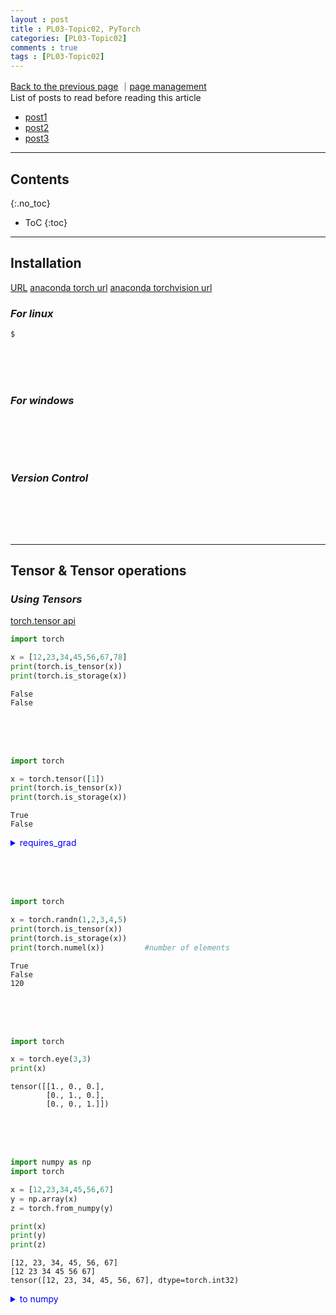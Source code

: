 ```yaml
---
layout : post
title : PL03-Topic02, PyTorch
categories: [PL03-Topic02]
comments : true
tags : [PL03-Topic02]
---
```

[Back to the previous page](https://userdyk-github.github.io/pl03/PL03-Libraries.html) ｜<a href="https://github.com/userdyk-github/userdyk-github.github.io/blob/master/_posts/PL03/PL03-Topic02/2019-08-13-PL03-Topic02-PyTorch.md" target="_blank">page management</a> <br>
List of posts to read before reading this article
- <a href='https://userdyk-github.github.io/'>post1</a>
- <a href='https://userdyk-github.github.io/'>post2</a>
- <a href='https://userdyk-github.github.io/'>post3</a>

---

## Contents
{:.no_toc}

* ToC
{:toc}

<hr class="division1">

## **Installation**
<a href="https://pytorch.org/get-started/locally/" target="_blank">URL</a>
<a href="https://anaconda.org/pytorch/pytorch">anaconda torch url</a>
<a href="https://anaconda.org/pytorch/torchvision">anaconda torchvision url</a>

### ***For linux***
```bash
$ 
```
<br><br><br>

### ***For windows***
```dos

```
<br><br><br>

### ***Version Control***
```python

```
<br><br><br>


<hr class="division2">

## **Tensor & Tensor operations**

### ***Using Tensors***
<a href="https://pytorch.org/docs/stable/tensors.html" target="_blank">torch.tensor api</a><br>
```python
import torch

x = [12,23,34,45,56,67,78]
print(torch.is_tensor(x))
print(torch.is_storage(x))
```
```
False
False
```
<br><br><br>
```python
import torch

x = torch.tensor([1])
print(torch.is_tensor(x))
print(torch.is_storage(x))
```
```
True
False
```
<details markdown="1">
<summary class='jb-small' style="color:blue">requires_grad</summary>
<hr class='division3'>
```python
import torch

x = torch.tensor([1])
print(x.requires_grad)
```
```
False
```
<br><br><br>
```python
import torch

x = torch.tensor([1], dtype=torch.float, requires_grad=True)
print(x.requires_grad)

print(x.detach().requires_grad)  # not in-place
print(x.requires_grad)

print(x.detach_().requires_grad) # in-place
print(x.requires_grad)
```
```
True

False
True

False
False
```
<hr class='division3'>
</details>

<br><br><br>
```python
import torch

x = torch.randn(1,2,3,4,5)
print(torch.is_tensor(x))
print(torch.is_storage(x))
print(torch.numel(x))         #number of elements
```
```
True
False
120
```
<br><br><br>
```python
import torch

x = torch.eye(3,3)
print(x)
```
```
tensor([[1., 0., 0.],
        [0., 1., 0.],
        [0., 0., 1.]])
```
<br><br><br>
```python
import numpy as np
import torch

x = [12,23,34,45,56,67]
y = np.array(x)
z = torch.from_numpy(y)

print(x)
print(y)
print(z)
```
```
[12, 23, 34, 45, 56, 67]
[12 23 34 45 56 67]
tensor([12, 23, 34, 45, 56, 67], dtype=torch.int32)
```
<details markdown="1">
<summary class='jb-small' style="color:blue">to numpy</summary>
<hr class='division3'>
```python
import torch

x = torch.tensor([1])
print(x.numpy())
```
```
[1]
```
<hr class='division3'>
</details>

<br><br><br>
```python
import torch

x = torch.linspace(2,10,25)
y = torch.logspace(2,10,25)

print(x)
print(y)
```
```
tensor([ 2.0000,  2.3333,  2.6667,  3.0000,  3.3333,  3.6667,  4.0000,  4.3333,
         4.6667,  5.0000,  5.3333,  5.6667,  6.0000,  6.3333,  6.6667,  7.0000,
         7.3333,  7.6667,  8.0000,  8.3333,  8.6667,  9.0000,  9.3333,  9.6667,
        10.0000])
tensor([1.0000e+02, 2.1544e+02, 4.6416e+02, 1.0000e+03, 2.1544e+03, 4.6416e+03,
        1.0000e+04, 2.1544e+04, 4.6416e+04, 1.0000e+05, 2.1544e+05, 4.6416e+05,
        1.0000e+06, 2.1544e+06, 4.6416e+06, 1.0000e+07, 2.1544e+07, 4.6416e+07,
        1.0000e+08, 2.1544e+08, 4.6416e+08, 1.0000e+09, 2.1544e+09, 4.6416e+09,
        1.0000e+10])
```
<br><br><br>
```python
import torch

x = torch.rand(10)        # random numbers 10 from a uniform distribution between 0 and 1
y = torch.rand(4,5)       # random numbers 20 = 4*5 from a uniform distribution between 0 and 1
z = torch.randn(10)       # random numbers 10 from a normal distribution (0,1)
```
```
tensor([0.0329, 0.8617, 0.1021, 0.3931, 0.8998, 0.8649, 0.1870, 0.9334, 0.5804,
        0.9534])
tensor([[0.1078, 0.4410, 0.2292, 0.3280, 0.2127],
        [0.0472, 0.0099, 0.0181, 0.4200, 0.0257],
        [0.6366, 0.9422, 0.1212, 0.1833, 0.1107],
        [0.3173, 0.8371, 0.5419, 0.5221, 0.0068]])
tensor([ 0.2746, -0.8012,  0.7291, -1.0866,  1.3591,  0.3519,  1.3433,  0.1243,
         0.0065,  0.1567])
```
<br><br><br>

```python
import torch

x = torch.randperm(10)      # random permutation
y = torch.arange(10,40,2)   # step size = 2
z = torch.arange(10,40)     # step size = 1
```
```
tensor([8, 6, 0, 4, 9, 7, 5, 3, 1, 2])
tensor([10, 12, 14, 16, 18, 20, 22, 24, 26, 28, 30, 32, 34, 36, 38])
tensor([10, 11, 12, 13, 14, 15, 16, 17, 18, 19, 20, 21, 22, 23, 24, 25, 26, 27,
        28, 29, 30, 31, 32, 33, 34, 35, 36, 37, 38, 39])
```
<br><br><br>
```python
import torch

x = torch.randn(4,5)


print(x)
print(torch.argmin(x))
print(torch.argmin(x, dim=1))

print(torch.argmax(x))
print(torch.argmax(x, dim=1))
```
```
tensor([[-0.6006,  0.5420, -0.7122,  0.8044,  0.5344],
        [ 0.1702, -0.2696, -0.3626,  0.5435,  0.9020],
        [ 0.5961, -0.7445, -0.3796, -0.6009,  1.2564],
        [ 0.7729, -1.9188, -0.3456,  0.3841, -0.0653]])
tensor(16)
tensor([2, 2, 1, 1])
tensor(14)
tensor([3, 4, 4, 0])
```
<br><br><br>
```python
import torch

x = torch.zeros(4,5)
y = torch.zeros(10)

print(x)
print(y)
```
```
tensor([[0., 0., 0., 0., 0.],
        [0., 0., 0., 0., 0.],
        [0., 0., 0., 0., 0.],
        [0., 0., 0., 0., 0.]])
tensor([0., 0., 0., 0., 0., 0., 0., 0., 0., 0.])
```
<br><br><br>
```python
import torch

x = torch.randn(1,4)
p = torch.cat((x,x))
q = torch.cat((x,x),0)
r = torch.cat((x,x,x), 1)


print(x)
print(p)
print(q)
print(r)
```
```
tensor([[ 0.2394, -2.9119,  0.1089,  0.6426]])
tensor([[ 0.2394, -2.9119,  0.1089,  0.6426],
        [ 0.2394, -2.9119,  0.1089,  0.6426]])
tensor([[ 0.2394, -2.9119,  0.1089,  0.6426],
        [ 0.2394, -2.9119,  0.1089,  0.6426]])
tensor([[ 0.2394, -2.9119,  0.1089,  0.6426,  0.2394, -2.9119,  0.1089,  0.6426,
          0.2394, -2.9119,  0.1089,  0.6426]])
```
<br><br><br>
```python
import torch

x = torch.randn(4,4)
p = torch.chunk(x, 2)
q = torch.chunk(x,2,0)
r = torch.chunk(x,2,1)

print(x)
print(p)
print(q)
print(r)
```
```
tensor([[-0.7438, -0.2451,  0.2383,  0.0779],
        [-1.3219, -0.2667,  0.1635,  1.2190],
        [ 1.0349,  0.6819,  0.9239,  0.8569],
        [-2.8974, -0.5763, -0.2475, -0.8700]])
(tensor([[-0.7438, -0.2451,  0.2383,  0.0779],
        [-1.3219, -0.2667,  0.1635,  1.2190]]), tensor([[ 1.0349,  0.6819,  0.9239,  0.8569],
        [-2.8974, -0.5763, -0.2475, -0.8700]]))
(tensor([[-0.7438, -0.2451,  0.2383,  0.0779],
        [-1.3219, -0.2667,  0.1635,  1.2190]]), tensor([[ 1.0349,  0.6819,  0.9239,  0.8569],
        [-2.8974, -0.5763, -0.2475, -0.8700]]))
(tensor([[-0.7438, -0.2451],
        [-1.3219, -0.2667],
        [ 1.0349,  0.6819],
        [-2.8974, -0.5763]]), tensor([[ 0.2383,  0.0779],
        [ 0.1635,  1.2190],
        [ 0.9239,  0.8569],
        [-0.2475, -0.8700]]))
```
<details markdown="1">
<summary class='jb-small' style="color:blue">OUTPUT</summary>
<hr class='division3'>
<hr class='division3'>
</details>
<br><br><br>

---


### ***GPU control***
```python
import torch
 
#  Returns a bool indicating if CUDA is currently available.
torch.cuda.is_available()
#  True
 
#  Returns the index of a currently selected device.
torch.cuda.current_device()
#  0
 
#  Returns the number of GPUs available.
torch.cuda.device_count()
#  1
 
#  Gets the name of a device.
torch.cuda.get_device_name(0)
#  'GeForce GTX 1060'
 
#  Context-manager that changes the selected device.
#  device (torch.device or int) – device index to select. 
torch.cuda.device(0)
```
```python
import torch
 
# Default CUDA device
cuda = torch.device('cuda')
 
# allocates a tensor on default GPU
a = torch.tensor([1., 2.], device=cuda)
 
# transfers a tensor from 'C'PU to 'G'PU
b = torch.tensor([1., 2.]).cuda()
 
# Same with .cuda()
b2 = torch.tensor([1., 2.]).to(device=cuda)
```
<br><br><br>
<hr class="division2">

## **Probability Distributions**

### ***Sampling Tensors***

```python
import torch

torch.manual_seed(1234)
a = torch.randn(4,4)
print(a)
```

<details markdown="1">
<summary class='jb-small' style="color:blue">OUTPUT</summary>
<hr class='division3'>
<hr class='division3'>
</details>
<br><br><br>

```python
```

<details markdown="1">
<summary class='jb-small' style="color:blue">OUTPUT</summary>
<hr class='division3'>
<hr class='division3'>
</details>
<br><br><br>

---


### ***Variable Tensors***

```python
```

<details markdown="1">
<summary class='jb-small' style="color:blue">OUTPUT</summary>
<hr class='division3'>
<hr class='division3'>
</details>
<br><br><br>

---


### ***Basic Statistics***

```python
```

<details markdown="1">
<summary class='jb-small' style="color:blue">OUTPUT</summary>
<hr class='division3'>
<hr class='division3'>
</details>
<br><br><br>

---


### ***Gradient Computation***

```python
```

<details markdown="1">
<summary class='jb-small' style="color:blue">OUTPUT</summary>
<hr class='division3'>
<hr class='division3'>
</details>
<br><br><br>

---


### ***Tensor Operations***

```python
```

<details markdown="1">
<summary class='jb-small' style="color:blue">OUTPUT</summary>
<hr class='division3'>
<hr class='division3'>
</details>
<br><br><br>

---


### ***Tensor Operations***

```python
```

<details markdown="1">
<summary class='jb-small' style="color:blue">OUTPUT</summary>
<hr class='division3'>
<hr class='division3'>
</details>
<br><br><br>

---


### ***Distributions***

```python
```

<details markdown="1">
<summary class='jb-small' style="color:blue">OUTPUT</summary>
<hr class='division3'>
<hr class='division3'>
</details>
<br><br><br>


<hr class="division2">

## **CNN and RNN**

### ***Setting Up a Loss Function***

```python
```

<details markdown="1">
<summary class='jb-small' style="color:blue">OUTPUT</summary>
<hr class='division3'>
<hr class='division3'>
</details>
<br><br><br>

---


### ***Estimating the Derivative of the Loss Function***

```python
```

<details markdown="1">
<summary class='jb-small' style="color:blue">OUTPUT</summary>
<hr class='division3'>
<hr class='division3'>
</details>
<br><br><br>

---


### ***Fine-Tuning a Model***

```python
```

<details markdown="1">
<summary class='jb-small' style="color:blue">OUTPUT</summary>
<hr class='division3'>
<hr class='division3'>
</details>
<br><br><br>

---


### ***Selecting an Optimization Function***

```python
```

<details markdown="1">
<summary class='jb-small' style="color:blue">OUTPUT</summary>
<hr class='division3'>
<hr class='division3'>
</details>
<br><br><br>

---


### ***Further Optimizing the Function***

```python
```

<details markdown="1">
<summary class='jb-small' style="color:blue">OUTPUT</summary>
<hr class='division3'>
<hr class='division3'>
</details>
<br><br><br>

---


### ***Implementing a Convolutional Neural Network (CNN)***

```python
```

<details markdown="1">
<summary class='jb-small' style="color:blue">OUTPUT</summary>
<hr class='division3'>
<hr class='division3'>
</details>
<br><br><br>

---


### ***Reloading a Model***

```python
```

<details markdown="1">
<summary class='jb-small' style="color:blue">OUTPUT</summary>
<hr class='division3'>
<hr class='division3'>
</details>
<br><br><br>

---


### ***Implementing a Recurrent Neural Network (RNN)***

```python
```

<details markdown="1">
<summary class='jb-small' style="color:blue">OUTPUT</summary>
<hr class='division3'>
<hr class='division3'>
</details>
<br><br><br>

---


### ***Implementing a RNN for Regression Problems***

```python
```

<details markdown="1">
<summary class='jb-small' style="color:blue">OUTPUT</summary>
<hr class='division3'>
<hr class='division3'>
</details>
<br><br><br>

---


### ***Using PyTorch Built-in Functions***

```python
```

<details markdown="1">
<summary class='jb-small' style="color:blue">OUTPUT</summary>
<hr class='division3'>
<hr class='division3'>
</details>
<br><br><br>

---


### ***Working with Autoencoders***

```python
```

<details markdown="1">
<summary class='jb-small' style="color:blue">OUTPUT</summary>
<hr class='division3'>
<hr class='division3'>
</details>
<br><br><br>

---


### ***Fine-Tuning Results Using Autoencoder***

```python
```

<details markdown="1">
<summary class='jb-small' style="color:blue">OUTPUT</summary>
<hr class='division3'>
<hr class='division3'>
</details>
<br><br><br>

---


### ***Visualizing the Encoded Data in a 3D Plot***

```python
```

<details markdown="1">
<summary class='jb-small' style="color:blue">OUTPUT</summary>
<hr class='division3'>
<hr class='division3'>
</details>
<br><br><br>

---


### ***Restricting Model Overfitting***

```python
```

<details markdown="1">
<summary class='jb-small' style="color:blue">OUTPUT</summary>
<hr class='division3'>
<hr class='division3'>
</details>
<br><br><br>

---


### ***Visualizing the Model Overfit***

```python
```

<details markdown="1">
<summary class='jb-small' style="color:blue">OUTPUT</summary>
<hr class='division3'>
<hr class='division3'>
</details>
<br><br><br>

---


### ***Initializing Weights in the Dropout Rate***

```python
```

<details markdown="1">
<summary class='jb-small' style="color:blue">OUTPUT</summary>
<hr class='division3'>
<hr class='division3'>
</details>
<br><br><br>

---


### ***Adding Math Operations***

```python
```

<details markdown="1">
<summary class='jb-small' style="color:blue">OUTPUT</summary>
<hr class='division3'>
<hr class='division3'>
</details>
<br><br><br>

---


### ***Embedding Layers in RNN***

```python
```

<details markdown="1">
<summary class='jb-small' style="color:blue">OUTPUT</summary>
<hr class='division3'>
<hr class='division3'>
</details>
<br><br><br>

---


<hr class="division2">

## **Neural Networks**

### ***Working with Activation Functions***

```python
```

<details markdown="1">
<summary class='jb-small' style="color:blue">OUTPUT</summary>
<hr class='division3'>
<hr class='division3'>
</details>
<br><br><br>

---


### ***Visualizing the Shape of Activation Functions***

```python
```

<details markdown="1">
<summary class='jb-small' style="color:blue">OUTPUT</summary>
<hr class='division3'>
<hr class='division3'>
</details>
<br><br><br>

---


### ***Basic Neural Network Model***

```python
```

<details markdown="1">
<summary class='jb-small' style="color:blue">OUTPUT</summary>
<hr class='division3'>
<hr class='division3'>
</details>
<br><br><br>

---


### ***Tensor Differentiation***

```python
```

<details markdown="1">
<summary class='jb-small' style="color:blue">OUTPUT</summary>
<hr class='division3'>
<hr class='division3'>
</details>
<br><br><br>

---


<hr class="division2">

## **Supervised Learning**

### ***Data Preparation for the Supervised Model***

```python
```

<details markdown="1">
<summary class='jb-small' style="color:blue">OUTPUT</summary>
<hr class='division3'>
<hr class='division3'>
</details>
<br><br><br>

---


### ***Forward and Backward Propagation***

```python
```

<details markdown="1">
<summary class='jb-small' style="color:blue">OUTPUT</summary>
<hr class='division3'>
<hr class='division3'>
</details>
<br><br><br>

---


### ***Optimization and Gradient Computation***

```python
```

<details markdown="1">
<summary class='jb-small' style="color:blue">OUTPUT</summary>
<hr class='division3'>
<hr class='division3'>
</details>
<br><br><br>

---


### ***Viewing Predictions***

```python
```

<details markdown="1">
<summary class='jb-small' style="color:blue">OUTPUT</summary>
<hr class='division3'>
<hr class='division3'>
</details>
<br><br><br>

---


### ***Supervised Model Logistic Regression***

```python
```

<details markdown="1">
<summary class='jb-small' style="color:blue">OUTPUT</summary>
<hr class='division3'>
<hr class='division3'>
</details>
<br><br><br>

---


<hr class="division2">

## **Fine-Tuning Deep Learning Models**

### ***Building Sequential Neural Networks***

```python
```

<details markdown="1">
<summary class='jb-small' style="color:blue">OUTPUT</summary>
<hr class='division3'>
<hr class='division3'>
</details>
<br><br><br>

---


### ***Deciding the Batch Size***

```python
```

<details markdown="1">
<summary class='jb-small' style="color:blue">OUTPUT</summary>
<hr class='division3'>
<hr class='division3'>
</details>
<br><br><br>

---


### ***Deciding the Learning Rate***

```python
```

<details markdown="1">
<summary class='jb-small' style="color:blue">OUTPUT</summary>
<hr class='division3'>
<hr class='division3'>
</details>
<br><br><br>

---


### ***Performing Parallel Training***

```python
```

<details markdown="1">
<summary class='jb-small' style="color:blue">OUTPUT</summary>
<hr class='division3'>
<hr class='division3'>
</details>
<br><br><br>

---


<hr class="division2">

## **Natural Language Processing**

### ***Word Embedding***

```python
```

<details markdown="1">
<summary class='jb-small' style="color:blue">OUTPUT</summary>
<hr class='division3'>
<hr class='division3'>
</details>
<br><br><br>

---


### ***CBOW Model in PyTorch***

```python
```

<details markdown="1">
<summary class='jb-small' style="color:blue">OUTPUT</summary>
<hr class='division3'>
<hr class='division3'>
</details>
<br><br><br>

---


### ***LSTM Model***

```python
```

<details markdown="1">
<summary class='jb-small' style="color:blue">OUTPUT</summary>
<hr class='division3'>
<hr class='division3'>
</details>
<br><br><br>

---


<hr class="division1">

List of posts followed by this article
- [post1](https://userdyk-github.github.io/)
- <a href='https://userdyk-github.github.io/'>post2</a>
- <a href='https://userdyk-github.github.io/'>post3</a>

---

Reference
- Pradeepta Mishra, PyTorch Recipes, 2019
- <a href='https://wikidocs.net/book/2788' target="_blank">wikidocs, pytorch</a>
- <a href='https://userdyk-github.github.io/'>post3</a>

---




